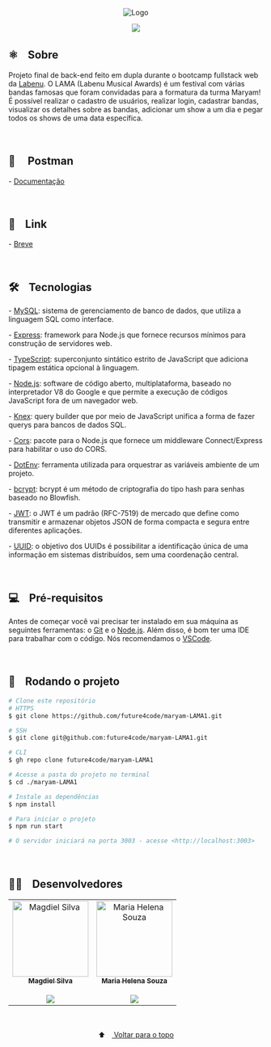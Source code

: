 <p align="center">
  <img src="https://user-images.githubusercontent.com/88038506/149599379-c1c75b51-024a-4d65-ad46-eb93f44124e8.png" alt="Logo" id="top">
  </p>
  
<p align="center">
  <a href="https://github.com/future4code/maryam-LAMA1/blob/main/LICENSE" target="_blank"><img src="https://img.shields.io/static/v1?label=License&message=MIT&color=informational"></a>
 </p>
 
  <h2> ⚛️ﾠSobre</h2>
 <p>Projeto final de back-end feito em dupla durante o bootcamp fullstack web da <a href="https://www.labenu.com.br/" target="_blank">Labenu</a>. O LAMA (Labenu Musical Awards) é um festival com várias bandas famosas que foram convidadas para a formatura da turma Maryam! É possível realizar o cadastro de usuários, realizar login, cadastrar bandas, visualizar os detalhes sobre as bandas, adicionar um show a um dia e pegar todos os shows de uma data específica. 
</p><br/>
 
 <h2> 📌ﾠ Postman</h2>
 <p>- <a href="https://documenter.getpostman.com/view/17588768/UVXjLcG7" target="_blank">Documentação</a></p><br/>
 
 <h2> 🔗ﾠLink</h2>
 <p>- <a href="/" target="_blank">Breve</a></p><br/>


<h2> 🛠️ﾠTecnologias</h2>
<p> - <a href="https://dev.mysql.com/doc/" target="_blank">MySQL</a>: sistema de gerenciamento de banco de dados, que utiliza a linguagem SQL como interface.</p>
<p> - <a href="https://expressjs.com/pt-br/starter/installing.html" target="_blank">Express</a>: framework para Node.js que fornece recursos mínimos para construção de servidores web.</p>
<p> - <a href="https://www.typescriptlang.org/docs/" target="_blank">TypeScript</a>: superconjunto sintático estrito de JavaScript que adiciona tipagem estática opcional à linguagem.</p>
<p> - <a href="https://nodejs.org/en/" target="_blank">Node.js</a>: software de código aberto, multiplataforma, baseado no interpretador V8 do Google e que permite a execução de códigos JavaScript fora de um navegador web.</p>
<p> - <a href="https://knexjs.org/" target="_blank">Knex</a>: query builder que por meio de JavaScript unifica a forma de fazer querys para bancos de dados SQL.</p>
<p> - <a href="https://expressjs.com/en/resources/middleware/cors.html" target="_blank">Cors</a>: pacote para o Node.js que fornece um middleware Connect/Express para habilitar o uso do CORS.</p>
<p> - <a href="https://github.com/motdotla/dotenv#readme" target="_blank">DotEnv</a>: ferramenta utilizada para orquestrar as variáveis ambiente de um projeto.</p>
<p> - <a href="https://www.npmjs.com/package/bcrypt" target="_blank">bcrypt</a>: bcrypt é um método de criptografia do tipo hash para senhas baseado no Blowfish.</p>
<p> - <a href="https://www.npmjs.com/package/jsonwebtoken" target="_blank">JWT</a>: o JWT é um padrão (RFC-7519) de mercado que define como transmitir e armazenar objetos JSON de forma compacta e segura entre diferentes aplicações.</p>
<p> - <a href="https://www.npmjs.com/package/uuid" target="_blank">UUID</a>: o objetivo dos UUIDs é possibilitar a identificação única de uma informação em sistemas distribuídos, sem uma coordenação central.</p>
<br/>
 
 
<h2> 💻ﾠPré-requisitos </h2>

<p>Antes de começar você vai precisar ter instalado em sua máquina as seguintes ferramentas: o <a href="https://git-scm.com" target="_blank">Git</a> e o <a href="https://nodejs.org/en/" target="_blank">Node.js</a>.
Além disso, é bom ter uma IDE para trabalhar com o código. Nós recomendamos o <a href="https://code.visualstudio.com" target="_blank">VSCode</a>.</p><br/> 
 
<h2> 🚀ﾠRodando o projeto </h2>

```bash
# Clone este repositório
# HTTPS
$ git clone https://github.com/future4code/maryam-LAMA1.git

# SSH
$ git clone git@github.com:future4code/maryam-LAMA1.git

# CLI
$ gh repo clone future4code/maryam-LAMA1

# Acesse a pasta do projeto no terminal
$ cd ./maryam-LAMA1

# Instale as dependências
$ npm install

# Para iniciar o projeto
$ npm run start

# O servidor iniciará na porta 3003 - acesse <http://localhost:3003>
```
  <p></p><br/>
  
<h2>🧑‍💻ﾠDesenvolvedores</h2>
 <table align="center">
  <tr>
    <td align="center"><a href="https://github.com/dev-magdielSilva" target="_blank">
      <img src="https://avatars.githubusercontent.com/u/88065117?v=4" width="150px" alt="Magdiel Silva"/>
      <br />
      <sub><b>Magdiel Silva</b></sub><br/><br/>
      <sub><a href="https://www.linkedin.com/in/magdiel-silva-3680881a6/" target="_blank"><img src="https://img.shields.io/badge/-LinkedIn-informational?style=for-the-badge&logo=LinkedIn&logoColor=white&color=informational"></a></sub>
      <br />
    </td>
    <td align="center"><a href="https://github.com/mhsouza88" target="_blank">
      <img src="https://avatars.githubusercontent.com/u/88038506?v=4" width="150px" alt="Maria Helena Souza"/>
      <br />
      <sub><b>Maria Helena Souza</b></sub><br/><br/>
      <sub><a href="https://www.linkedin.com/in/mhsouza88/" target="_blank"><img src="https://img.shields.io/badge/-LinkedIn-informational?style=for-the-badge&logo=LinkedIn&logoColor=white&color=informational"></a></sub>
      <br />
    </td>
  </table>
  <br/>
   
<p align="center">
  ⬆ﾠ<a href="#top"> Voltar para o topo</a>
  </p>
